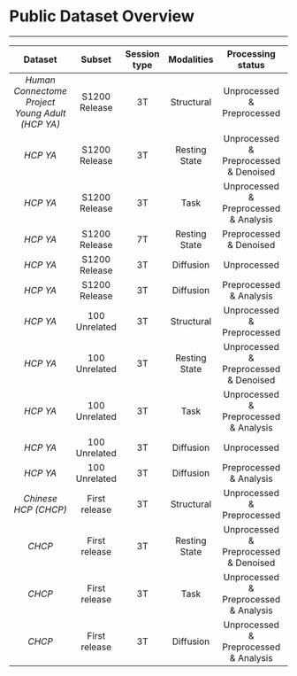 # Public Dataset Overview

---
Dataset | Subset | Session type | Modalities | Processing status | Manual | Contact
:---: | :---: | :---: | :---: | :---: | :---: | :---:
*Human Connectome Project Young Adult (HCP YA)* | S1200 Release | 3T | Structural | Unprocessed & Preprocessed | https://www.humanconnectome.org/storage/app/media/documentation/s1200/HCP_S1200_Release_Reference_Manual.pdf | Pony <br> Ma
*HCP YA* | S1200 Release | 3T | Resting State | Unprocessed & Preprocessed & Denoised | See above | Pony <br> Ma
*HCP YA* | S1200 Release | 3T | Task | Unprocessed & Preprocessed & Analysis | See above | Pony <br> Ma
*HCP YA* | S1200 Release | 7T | Resting State | Preprocessed & Denoised  | See above | Ziteng <br> Han
*HCP YA* | S1200 Release | 3T | Diffusion | Unprocessed  | See above | Pony <br> Ma
*HCP YA* | S1200 Release | 3T | Diffusion | Preprocessed & Analysis  | See above | Pony <br> Ma
*HCP YA* | 100 Unrelated | 3T | Structural | Unprocessed & Preprocessed | See above | Zhuoying <br> Yang
*HCP YA* | 100 Unrelated | 3T | Resting State | Unprocessed & Preprocessed & Denoised | See above | Zhuoying <br> Yang
*HCP YA* | 100 Unrelated | 3T | Task | Unprocessed & Preprocessed & Analysis | See above | Zhuoying <br> Yang
*HCP YA* | 100 Unrelated | 3T | Diffusion | Unprocessed  | See above | Pony <br> Ma
*HCP YA* | 100 Unrelated | 3T | Diffusion | Preprocessed & Analysis  | See above | Kexin <br> Wang
*Chinese HCP (CHCP)* | First release | 3T | Structural | Unprocessed & Preprocessed | [Website](http://chinese-hcp.cn) | Ziteng <br> Han
*CHCP* | First release | 3T | Resting State | Unprocessed & Preprocessed & Denoised | See above | Ziteng <br> Han
*CHCP* | First release | 3T | Task | Unprocessed & Preprocessed & Analysis | See above | Ziteng <br> Han
*CHCP* | First release | 3T | Diffusion| Unprocessed & Preprocessed & Analysis | See above | Ziteng <br> Han